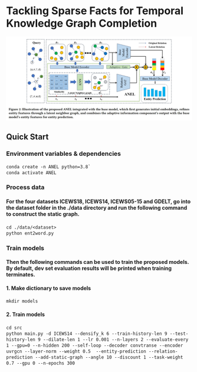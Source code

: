 # Tackling Sparse Facts for Temporal Knowledge Graph Completion

![Markdown Logo](./ANEL.png)

## Quick Start
### Environment variables & dependencies
```
conda create -n ANEL python=3.8`
conda activate ANEL
```

### Process data

#### For the four datasets ICEWS18, ICEWS14, ICEWS05-15 and GDELT, go into the dataset folder in the ./data directory and run the following command to construct the static graph.
```
cd ./data/<dataset>
python ent2word.py
```
### Train models

#### Then the following commands can be used to train the proposed models. By default, dev set evaluation results will be printed when training terminates.

#### 1. Make dictionary to save models
```
mkdir models
```
#### 2. Train models
```
cd src
python main.py -d ICEWS14 --densify_k 6 --train-history-len 9 --test-history-len 9 --dilate-len 1 --lr 0.001 --n-layers 2 --evaluate-every 1 --gpu=0 --n-hidden 200 --self-loop --decoder convtranse --encoder uvrgcn --layer-norm --weight 0.5  --entity-prediction --relation-prediction --add-static-graph --angle 10 --discount 1 --task-weight 0.7 --gpu 0 --n-epochs 300
```
